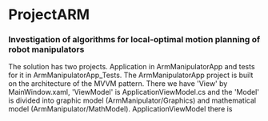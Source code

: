 # ProjectARM
### Investigation of algorithms for local-optimal motion planning of robot manipulators

The solution has two projects. Application in ArmManipulatorApp and tests for it in ArmManipulatorApp_Tests.
The ArmManipulatorApp project is built on the architecture of the MVVM pattern.
There we have 'View' by MainWindow.xaml, 'ViewModel' is ApplicationViewModel.cs and the 'Model' is divided into graphic model (ArmManipulator/Graphics) and mathematical model (ArmManipulator/MathModel).
ApplicationViewModel there is 